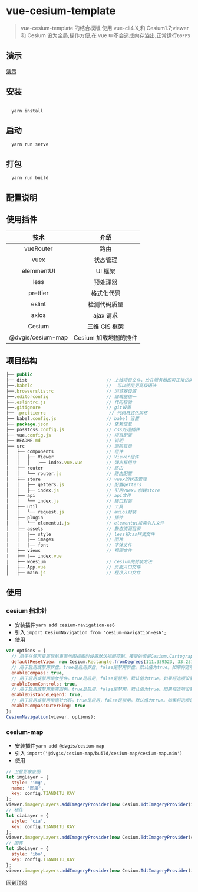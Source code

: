 # vue-cesium-template

> vue-cesium-template 的结合模版,使用 vue-cli4.X,和 Cesium1.7;viewer 和 Cesium 设为全局,操作方便,在 vue 中不会造成内存溢出,正常运行`60FPS`

## 演示

[演示](http://wangyoujin.gitee.io/vue-cesium-template/#/)

## 安装

```node

  yarn install

```

## 启动

```node
  yarn run serve

```

## 打包

```node
  yarn run build

```

## 配置说明

## 使用插件

|       技术        |         介绍          |
| :---------------: | :-------------------: |
|     vueRouter     |         路由          |
|       vuex        |       状态管理        |
|    elemmentUI     |        UI 框架        |
|       less        |       预处理器        |
|     prettier      |      格式化代码       |
|      eslint       |     检测代码质量      |
|       axios       |       ajax 请求       |
|      Cesium       |     三维 GIS 框架     |
| @dvgis/cesium-map | Cesium 加载地图的插件 |

## 项目结构

```js
├── public
├── dist                              // 上线项目文件，放在服务器即可正常访问
├──.babelc                            //  可以使用更高级语法
├──.browserslistrc                    // 浏览器设置
├──.editorconfig                      // 编辑器统一
├──.eslintrc.js                       // 代码校验
├──.gitignore                         // git设置
├── .prettierrc                        // 代码格式化风格
├── babel.config.js                   // babel 设置
├── package.json                      // 依赖信息
├── posstcss.config.js                // css处理插件
├── vue.config.js                     // 项目配置
├── README.md                         // 说明
├── src                               // 源码目录
│   ├── components                    // 组件
│   │   ├── Viewer                    // Viewer组件
│   │   │   ├── index.vue.vue         // 弹出框组件
│   ├── router                        // 路由
│   │   └── router.js                 // 路由配置
│   ├── store                         // vuex的状态管理
│   │   ├── getters.js                // 配置getters
│   │   ├── index.js                  // 引用vuex，创建store
│   ├── api                           // api文件
│   │   └── index.js                  // 接口封装
│   ├── util                          // 工具
│   │   └── request.js                // axios封装
│   ├── plugin                        // 插件
│   │   └── elementui.js              // elementui按需引入文件
|   |—— assets                        // 静态资源目录
|   |   |—— style                     // less和css样式文件
|   |   |—— images                    // 图片
|   |   |—— font                      // 字体文件
|   ├── views                         // 视图文件
|   ├── |—— index.vue
|   ├── wcesium                       // cesium的封装方法
│   ├── App.vue                       // 页面入口文件
│   ├── main.js                       // 程序入口文件

```

## 使用

### cesium 指北针

- 安装插件`yarn add cesium-navigation-es6`
- 引入 `import CesiumNavigation from 'cesium-navigation-es6';`
- 使用

```js
var options = {
  // 用于在使用重置导航重置地图视图时设置默认视图控制。接受的值是Cesium.Cartographic 和 Cesium.Rectangle.
  defaultResetView: new Cesium.Rectangle.fromDegrees(111.339523, 33.231447, 112.838902, 35.100877),
  // 用于启用或禁用罗盘。true是启用罗盘，false是禁用罗盘。默认值为true。如果将选项设置为false，则罗盘将不会添加到地图中。
  enableCompass: true,
  // 用于启用或禁用缩放控件。true是启用，false是禁用。默认值为true。如果将选项设置为false，则缩放控件将不会添加到地图中。
  enableZoomControls: true,
  // 用于启用或禁用距离图例。true是启用，false是禁用。默认值为true。如果将选项设置为false，距离图例将不会添加到地图中。
  enableDistanceLegend: true,
  // 用于启用或禁用指南针外环。true是启用，false是禁用。默认值为true。如果将选项设置为false，则该环将可见但无效。
  enableCompassOuterRing: true
};
CesiumNavigation(viewer, options);
```

### cesium-map

- 安装插件`yarn add @dvgis/cesium-map`
- 引入 `import('@dvgis/cesium-map/build/cesium-map/cesium-map.min')`
- 使用

```js
// 卫星影像底图
let imgLayer = {
  style: 'img',
  name: '图层',
  key: config.TIANDITU_KAY
};
viewer.imageryLayers.addImageryProvider(new Cesium.TdtImageryProvider(imgLayer));
// 标注
let ciaLayer = {
  style: 'cia',
  key: config.TIANDITU_KAY
};
viewer.imageryLayers.addImageryProvider(new Cesium.TdtImageryProvider(ciaLayer));
// 国界
let iboLayer = {
  style: 'ibo',
  key: config.TIANDITU_KAY
};
viewer.imageryLayers.addImageryProvider(new Cesium.TdtImageryProvider(iboLayer));
```

[回到顶部](#vue-cesium)

